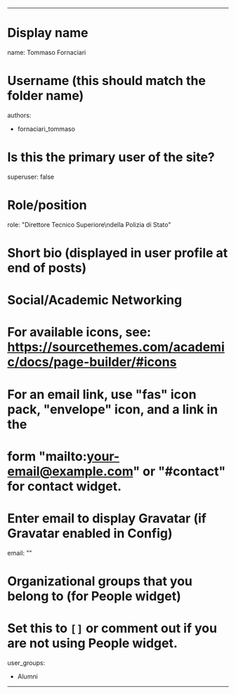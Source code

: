 
---
# Display name
name: Tommaso Fornaciari

# Username (this should match the folder name)
authors:
- fornaciari_tommaso

# Is this the primary user of the site?
superuser: false

# Role/position
role: "Direttore Tecnico Superiore\ndella Polizia di Stato"


# Short bio (displayed in user profile at end of posts)

# Social/Academic Networking
# For available icons, see: https://sourcethemes.com/academic/docs/page-builder/#icons
#   For an email link, use "fas" icon pack, "envelope" icon, and a link in the
#   form "mailto:your-email@example.com" or "#contact" for contact widget.

# Enter email to display Gravatar (if Gravatar enabled in Config)
email: ""

# Organizational groups that you belong to (for People widget)
#   Set this to `[]` or comment out if you are not using People widget.
user_groups:
- Alumni

---
